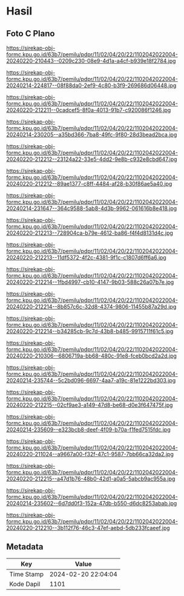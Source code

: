 # Hasil

## Foto C Plano

https://sirekap-obj-formc.kpu.go.id/63b7/pemilu/pdpr/11/02/04/20/22/1102042022004-20240220-210443--0209c230-08e9-4d1a-a4cf-b939e18f2784.jpg

https://sirekap-obj-formc.kpu.go.id/63b7/pemilu/pdpr/11/02/04/20/22/1102042022004-20240214-224817--08f88da0-2ef9-4c80-b3f9-269686d06448.jpg

https://sirekap-obj-formc.kpu.go.id/63b7/pemilu/pdpr/11/02/04/20/22/1102042022004-20240220-212211--0cadcef5-8f0a-4013-91b7-c920086f1246.jpg

https://sirekap-obj-formc.kpu.go.id/63b7/pemilu/pdpr/11/02/04/20/22/1102042022004-20240214-230205--a35bd366-7ba8-49fc-9f80-28d3bead2bca.jpg

https://sirekap-obj-formc.kpu.go.id/63b7/pemilu/pdpr/11/02/04/20/22/1102042022004-20240220-212212--23124a22-33e5-4dd2-9e8b-c932e8cbd647.jpg

https://sirekap-obj-formc.kpu.go.id/63b7/pemilu/pdpr/11/02/04/20/22/1102042022004-20240220-212212--89ae1377-c8ff-4484-af28-b30f86ae5a40.jpg

https://sirekap-obj-formc.kpu.go.id/63b7/pemilu/pdpr/11/02/04/20/22/1102042022004-20240214-231647--364c9588-5ab8-4d3b-9962-061616b8e418.jpg

https://sirekap-obj-formc.kpu.go.id/63b7/pemilu/pdpr/11/02/04/20/22/1102042022004-20240220-212213--728904ca-b79e-4612-ba86-f4f4d8131d4c.jpg

https://sirekap-obj-formc.kpu.go.id/63b7/pemilu/pdpr/11/02/04/20/22/1102042022004-20240220-212213--11df5372-4f2c-4381-9f1c-c1807d6ff6a6.jpg

https://sirekap-obj-formc.kpu.go.id/63b7/pemilu/pdpr/11/02/04/20/22/1102042022004-20240220-212214--1fbd4997-cb10-4147-9b03-588c26a07b7e.jpg

https://sirekap-obj-formc.kpu.go.id/63b7/pemilu/pdpr/11/02/04/20/22/1102042022004-20240220-212214--8b857c6c-32d8-4374-9806-11455b87a29d.jpg

https://sirekap-obj-formc.kpu.go.id/63b7/pemilu/pdpr/11/02/04/20/22/1102042022004-20240220-212214--b34285cb-9c7d-43b8-b485-9915711f61c5.jpg

https://sirekap-obj-formc.kpu.go.id/63b7/pemilu/pdpr/11/02/04/20/22/1102042022004-20240220-210306--6806719a-bb68-480c-91e8-fceb0bcd2a2d.jpg

https://sirekap-obj-formc.kpu.go.id/63b7/pemilu/pdpr/11/02/04/20/22/1102042022004-20240214-235744--5c2bd096-6697-4aa7-a19c-81e1222bd303.jpg

https://sirekap-obj-formc.kpu.go.id/63b7/pemilu/pdpr/11/02/04/20/22/1102042022004-20240220-212215--02cf9ae3-a149-47d8-be68-d0e3f647475f.jpg

https://sirekap-obj-formc.kpu.go.id/63b7/pemilu/pdpr/11/02/04/20/22/1102042022004-20240214-235609--e323bcb8-deef-4f09-b70a-f1fed7515fdc.jpg

https://sirekap-obj-formc.kpu.go.id/63b7/pemilu/pdpr/11/02/04/20/22/1102042022004-20240220-211024--a9667a00-f32f-47c1-9587-7bb66ca32da2.jpg

https://sirekap-obj-formc.kpu.go.id/63b7/pemilu/pdpr/11/02/04/20/22/1102042022004-20240220-212215--a47d1b76-48b0-42d1-a0a5-5abcb9ac955a.jpg

https://sirekap-obj-formc.kpu.go.id/63b7/pemilu/pdpr/11/02/04/20/22/1102042022004-20240214-235602--6d7dd0f3-152a-47db-b550-d6dc8253abab.jpg

https://sirekap-obj-formc.kpu.go.id/63b7/pemilu/pdpr/11/02/04/20/22/1102042022004-20240220-212210--3b112f76-46c3-47ef-aebd-5db233fcaeef.jpg


## Metadata

| Key        | Value               |
| ---------- | ------------------- |
| Time Stamp | 2024-02-20 22:04:04 |
| Kode Dapil | 1101                |



